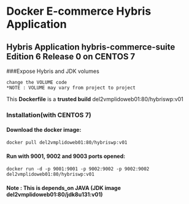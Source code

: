 Docker E-commerce Hybris Application
====================================

## Hybris Application **hybris-commerce-suite** Edition 6 Release 0 on **CENTOS 7**

###Expose Hybris and JDK volumes 

```
change the VOLUME code
*NOTE : VOLUME may vary from project to project 
```

This **Dockerfile** is a **trusted build** del2vmplidoweb01:80/hybriswp:v01

### Installation(with CENTOS 7)

#### Download the docker image:
```
docker pull del2vmplidoweb01:80/hybriswp:v01
```

#### Run with 9001, 9002 and 9003 ports opened:
```
docker run -d -p 9001:9001 -p 9002:9002 -p 9002:9002 del2vmplidoweb01:80/hybriswp:v01
```

#### Note : This is depends_on JAVA (JDK image del2vmplidoweb01:80/jdk8u131:v01)